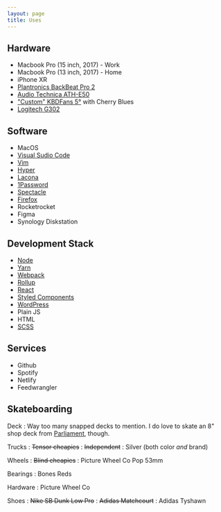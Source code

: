 ```yaml
---
layout: page
title: Uses
---
```


## Hardware

* Macbook Pro (15 inch, 2017) - Work
* Macbook Pro (13 inch, 2017) - Home
* iPhone XR
* [Plantronics BackBeat Pro 2][bb2]
* [Audio Technica ATH-E50][iem]
* ["Custom" KBDFans 5&deg;][kbd] with Cherry Blues
* [Logitech G302][mouse]

## Software

* MacOS
* [Visual Sudio Code][code]
* [Vim][vim]
* [Hyper][hyper]
* [Lacona][lacona]
* [1Password][1password]
* [Spectacle][spectacle]
* [Firefox][firefox]
* Rocketrocket
* Figma
* Synology Diskstation

## Development Stack

* [Node][node]
* [Yarn][yarn]
* [Webpack][webpack]
* [Rollup][rollup]
* [React][react]
* [Styled Components][styled]
* [WordPress][wp]
* Plain JS
* HTML
* [SCSS][scss]

## Services

* Github
* Spotify
* Netlify
* Feedwrangler

## Skateboarding

Deck
: Way too many snapped decks to mention. I do love to skate an 8" shop deck from
  [Parliament][parliament], though.

Trucks
: <del>Tensor cheapies</del>
: <del>Independent</del>
: Silver (both color *and* brand)

Wheels
: <del>Blind cheapies</del>
: Picture Wheel Co Pop 53mm

Bearings
: Bones Reds

Hardware
: Picture Wheel Co

Shoes
: <del>Nike SB Dunk Low Pro</del>
: <del>Adidas Matchcourt</del>
: Adidas Tyshawn


[code]: https://code.visualstudio.com/
[vim]: https://www.vim.org/
[hyper]: https://hyper.is/
[lacona]: https://www.lacona.io/
[1password]: https://1password.com/
[spectacle]: https://www.spectacleapp.com/
[chrome]: https://www.google.com/chrome/
[firefox]: https://www.mozilla.org/en-GB/firefox/new/
[node]: https://nodejs.org/
[yarn]: https://yarnpkg.com
[webpack]:https://webpack.js.org/
[scss]: https://sass-lang.com/
[wp]: https://wordpress.org/
[react]: https://reactjs.org/
[bb2]: https://www.plantronics.com/au/en/product/backbeat-pro-2
[iem]: http://audio-technica.com.au/products/ath-e50/
[kbd]: https://kbdfans.com/products/fully-assembled-5-mechanical-keyboard?variant=29021922590768
[mouse]: https://www.logitechg.com/en-au/products/gaming-mice/g302-moba-gaming-mouse.html
[parliament]: https://www.parliamentskateshop.com/collections/parliament/products/parliament-longboards-deck-various-stains
[styled]: https://styled-components.com
[rollup]: https://rollupjs.org
